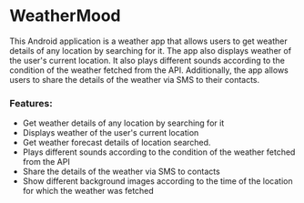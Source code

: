 # WeatherMood
This Android application is a weather app that allows users to get weather details of any location by searching for it. The app also displays weather of the user's current location. It also plays different sounds according to the condition of the weather fetched from the API. Additionally, the app allows users to share the details of the weather via SMS to their contacts.

### Features:
- Get weather details of any location by searching for it
- Displays weather of the user's current location
- Get weather forecast details of location searched.
- Plays different sounds according to the condition of the weather fetched from the API
- Share the details of the weather via SMS to contacts
- Show different background images according to the time of the location for which the weather was fetched
